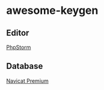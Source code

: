 # awesome-keygen

## Editor
[PhpStorm](https://www.jianshu.com/p/9d99248a4c56)

## Database
[Navicat Premium](https://github.com/DoubleLabyrinth/navicat-keygen)
